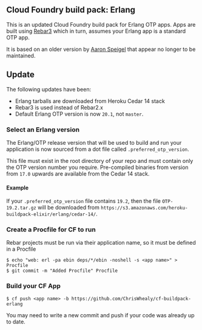 ## Cloud Foundry build pack: Erlang

This is an updated Cloud Foundry build pack for Erlang OTP apps. Apps are built using [Rebar3](http://www.rebar3.org/) which in turn, assumes your Erlang app is a standard OTP app.

It is based on an older version by [Aaron Speigel](https://github.com/spiegela/cf-buildpack-erlang) that appear no longer to be maintained.

## Update

The following updates have been:

* Erlang tarballs are downloaded from Heroku Cedar 14 stack
* Rebar3 is used instead of Rebar2.x
* Default Erlang OTP version is now `20.1`, not `master`.

### Select an Erlang version

The Erlang/OTP release version that will be used to build and run your application is now sourced from a dot file called `.preferred_otp_version`.

This file must exist in the root directory of your repo and must contain only the OTP version number you require.  Pre-compiled binaries from version from `17.0` upwards are available from the Cedar 14 stack.

#### Example

If your `.preferred_otp_version` file contains `19.2`, then the file `OTP-19.2.tar.gz` will be downloaded from `https://s3.amazonaws.com/heroku-buildpack-elixir/erlang/cedar-14/`.


### Create a Procfile for CF to run

Rebar projects must be run via their application name, so it must be defined in a Procfile

    $ echo "web: erl -pa ebin deps/*/ebin -noshell -s <app name>" > Procfile
    $ git commit -m "Added Procfile" Procfile

### Build your CF App

    $ cf push <app name> -b https://github.com/ChrisWhealy/cf-buildpack-erlang

You may need to write a new commit and push if your code was already up to date.
